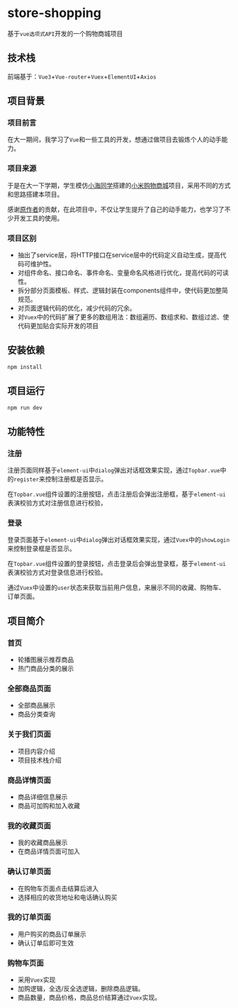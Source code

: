 # store-shopping

基于`vue选项式API`开发的一个购物商城项目

## 技术栈
前端基于：`Vue3`+`Vue-router`+`Vuex`+`ElementUI`+`Axios`

## 项目背景

### 项目前言
在大一期间，我学习了`Vue`和一些工具的开发，想通过做项目去锻炼个人的动手能力。

### 项目来源
于是在大一下学期，学生模仿[小海同学](https://github.com/hai-27)搭建的[小米购物商城](https://github.com/hai-27/vue-store)项目，采用不同的方式和思路搭建本项目。

感谢[原作者](https://github.com/hai-27)的贡献，在此项目中，不仅让学生提升了自己的动手能力，也学习了不少开发工具的使用。

### 项目区别
+ 抽出了service层，将HTTP接口在service层中的代码定义自动生成，提高代码可维护性。
+ 对组件命名、接口命名、事件命名、变量命名风格进行优化，提高代码的可读性。
+ 拆分部分页面模板、样式、逻辑封装在components组件中，使代码更加整简规范。
+ 对页面逻辑代码的优化，减少代码的冗余。
+ 对`Vuex`中的代码扩展了更多的数组用法：数组遍历、数组求和、数组过滤、使代码更加贴合实际开发的项目

## 安装依赖

```sh
npm install
```

## 项目运行

```sh
npm run dev
```

## 功能特性
### 注册
注册页面同样基于`element-ui`中`dialog`弹出对话框效果实现，通过`Topbar.vue`中的`register`来控制注册框是否显示。

在`Topbar.vue`组件设置的注册按钮，点击注册后会弹出注册框，基于`element-ui`表演校验方式对注册信息进行校验，

### 登录
登录页面基于`element-ui`中`dialog`弹出对话框效果实现，通过`Vuex`中的`showLogin`来控制登录框是否显示。

在`Topbar.vue`组件设置的登录按钮，点击登录后会弹出登录框，基于`element-ui`表演校验方式对登录信息进行校验。

通过`Vuex`中设置的`user`状态来获取当前用户信息，来展示不同的收藏、购物车、订单页面。

## 项目简介
### 首页
+ 轮播图展示推荐商品
+ 热门商品分类的展示
### 全部商品页面
+ 全部商品展示
+ 商品分类查询
### 关于我们页面
+ 项目内容介绍
+ 项目技术栈介绍
### 商品详情页面
+ 商品详细信息展示
+ 商品可加购和加入收藏
### 我的收藏页面
+ 我的收藏商品展示
+ 在商品详情页面可加入
### 确认订单页面
+ 在购物车页面点击结算后进入
+ 选择相应的收货地址和电话确认购买
### 我的订单页面
+ 用户购买的商品订单展示
+ 确认订单后即可生效
### 购物车页面
+ 采用`Vuex`实现
+ 加购逻辑，全选/反全选逻辑，删除商品逻辑。
+ 商品数量，商品价格，商品总价结算通过`Vuex`实现。
